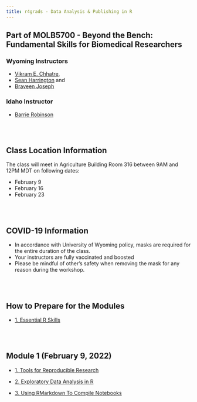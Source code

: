 ```yaml
---
title: r4grads - Data Analysis & Publishing in R
---
```


## Part of MOLB5700 - Beyond the Bench: Fundamental Skills for Biomedical Researchers


### Wyoming Instructors
- [Vikram E. Chhatre](mailto:vchhatre@uwyo.edu), 
- [Sean Harrington](mailto:sharrin2@uwyo.edu) and
- [Braveen Joseph](mailto:bjoseph3@uwyo.edu)


### Idaho Instructor

- [Barrie Robinson](mailto:brobinson@uidaho.edu)


<br><br>


## Class Location Information

The class will meet in Agriculture Building Room 316 between 9AM and 12PM MDT on following dates:

- February 9
- February 16
- February 23

<br><br>


## COVID-19 Information

- In accordance with University of Wyoming policy, masks are required for the entire duration of the class. 
- Your instructors are fully vaccinated and boosted
- Please be mindful of other’s safety when removing the mask for any reason during the workshop.



<br><br>

## How to Prepare for the Modules

- [1. Essential R Skills](prep/rskills.html)

<br><br>

## Module 1 (February 9, 2022)

- [1. Tools for Reproducible Research](Module_1/git/git.html)

- [2. Exploratory Data Analysis in R](Module_1/EDA/R_Data_manip.html)

- [3. Using RMarkdown To Compile Notebooks]()
